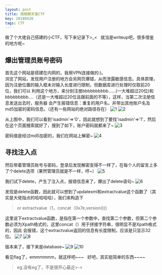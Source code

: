 ```yaml
---
layout: post
title: 简陋聊天室CTF
key: 20180420
tags: CTF
---
```


做了个大佬自己搭建的小CTF，写下来记录下>_<  
就当是writeup吧，很多借鉴的地方呢~
<!--more-->

## 爆出管理员账号密码
首先这个网站是搭建在内网的，我用VPN连接做的:)。  
浏览了网站，发现用户注册的地方会另网页爆错，从而泄露敏感信息。具体原理，因为注册位置的输入框未对输入长度进行限制，但数据库进行处理时仅取前20位，我们可以
利用这个地方，来分别注册bbbbbbbbbb......(一大堆超过20位)和bbbbbbbbb....（还是一大堆超过20位且跟前面的不等），这样，当第二次注册信息发送出去时，服务器
会产生报错信息：重复的用户名，并带出其他账户名及md5加密的密码信息。（还有一些网站的绝对路径存在）
![1](/xingruidong95.github.io/photo/2.png)
![2](/xingruidong95.github.io/photo/3.png)  

从上图中，我们可以看到'isadmin'=>'0'，因此就想到了要找'isadmin'=>'1'，然后在这个页面搜索就好了，搜到了如下，账户密码就都来了~
![3](/xingruidong95.github.io/photo/4.png)  

密码值是经过md5加密的，我们在网站上解密~
![4](/xingruidong95.github.io/photo/11.png)
## 寻找注入点
然后带着管理员账号与密码，登录后发现解密变得不一样了，在每个人的留言上多了个delete选项（果然管理员就是不一样，哼~）
![5](/xingruidong95.github.io/photo/5.png)  

我们试下delete，产生了注入点，报错信息来了，爆出了delete语句~
![6](/xingruidong95.github.io/photo/6.png)  

发现是delete函数，因此就可以想到了updatexml和extractvalue这个函数了（其实是大佬指点的哈哈哈哈），我们来构造下  
>or extractvalue（1，concat（0x7e,version()))  

这里说下extractvalue函数，是指在第一个参数中，查找第二个参数，但第二个参数必须为Xpath格式的，这里concat（）用于拼接字符串，很明显不是Xpath格式的，因此
会报错，这个extractvalue返回的信息有长度限制，应该是只显示32位。
![7](/xingruidong95.github.io/photo/7.png)
![8](/xingruidong95.github.io/photo/8.png)  

版本来了，接下来是database~
![9](/xingruidong95.github.io/photo/9.png)
![10](/xingruidong95.github.io/photo/10.png)  

看见flag了，emmmmmm，就这样吧~~~  
好吧，其实挺简单的东西~~~~

>eg.没有eg了，不是很开心最近>-<
